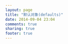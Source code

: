 ```yaml
---
layout: page
title: "默认对象(defaults)"
date: 2014-09-04 23:04
comments: true
sharing: true
footer: true
---
```

